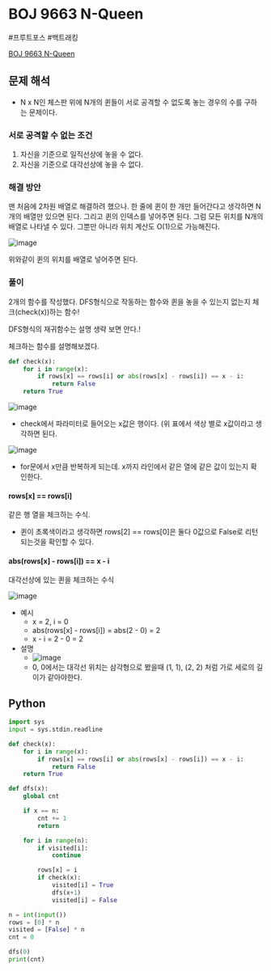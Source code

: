 # BOJ 9663 N-Queen
#프루트포스 #백트래킹

[BOJ 9663 N-Queen](https://www.acmicpc.net/problem/9663)

## 문제 해석
- N x N인 체스판 위에 N개의 퀸들이 서로 공격할 수 없도록 놓는 경우의 수를 구하는 문제이다.

### 서로 공격할 수 없는 조건
1. 자신을 기준으로 일직선상에 놓을 수 없다.
2. 자신을 기준으로 대각선상에 놓을 수 없다.

### 해결 방안

맨 처음에 2차원 배열로 해결하려 했으나. 한 줄에 퀸이 한 개만 들어간다고 생각하면 N개의 배열만 있으면 된다.
그리고 퀸의 인덱스를 넣어주면 된다. 그럼 모든 위치를 N개의 배열로 나타낼 수 있다. 그뿐만 아니라 위치 계산도 O(1)으로 가능해진다.

![image](https://user-images.githubusercontent.com/113662725/218292591-bcc45910-1918-43d6-a641-abf511ce8f1f.png)

위와같이 퀸의 위치를 배열로 넣어주면 된다.

### 풀이
2개의 함수를 작성했다. DFS형식으로 작동하는 함수와 퀸을 놓을 수 있는지 없는지 체크(check(x))하는 함수!

DFS형식의 재귀함수는 설명 생략 보면 안다.!

체크하는 함수를 설명해보겠다.
```python 
def check(x):
    for i in range(x):
        if rows[x] == rows[i] or abs(rows[x] - rows[i]) == x - i:
            return False
    return True
```


![image](https://user-images.githubusercontent.com/113662725/218293208-c419348f-c039-4220-80db-ae4865ca79db.png)
- check에서 파라미터로 들어오는 x값은 행이다. (위 표에서 색상 별로 x값이라고 생각하면 된다.


![image](https://user-images.githubusercontent.com/113662725/218293358-d224a69a-7314-47b1-bbc6-3744844adc79.png)
- for문에서 x만큼 반복하게 되는데. x까지 라인에서 같은 열에 같은 값이 있는지 확인한다.

#### rows[x] == rows[i]
같은 행 열을 체크하는 수식.
- 퀸이 초록색이라고 생각하면 rows[2] == rows[0]은 둘다 0값으로 False로 리턴되는것을 확인할 수 있다.

#### abs(rows[x] - rows[i]) == x - i
대각선상에 있는 퀸을 체크하는 수식

![image](https://user-images.githubusercontent.com/113662725/218293455-85f1c2be-867b-4b1b-8068-741cabc48458.png)
- 예시
    - x = 2, i = 0
    - abs(rows[x] - rows[i]) = abs(2 - 0) = 2
    - x - i = 2 - 0 = 2
- 설명
    - ![image](https://user-images.githubusercontent.com/113662725/218293680-f6adcea6-cb51-4cef-9e61-b4a3746c5b2a.png)
    - 0, 0에서는 대각선 위치는 삼각형으로 봤을때 (1, 1), (2, 2) 처럼 가로 세로의 길이가 같아야한다.


## Python
```python
import sys
input = sys.stdin.readline

def check(x):
    for i in range(x):
        if rows[x] == rows[i] or abs(rows[x] - rows[i]) == x - i:
            return False
    return True

def dfs(x):
    global cnt

    if x == n:
        cnt += 1
        return

    for i in range(n):
        if visited[i]: 
            continue

        rows[x] = i
        if check(x):
            visited[i] = True
            dfs(x+1)
            visited[i] = False

n = int(input())
rows = [0] * n
visited = [False] * n
cnt = 0

dfs(0)
print(cnt)
```
